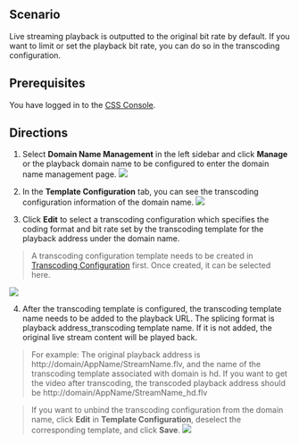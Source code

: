 ## Scenario
Live streaming playback is outputted to the original bit rate by default. If you want to limit or set the playback bit rate, you can do so in the transcoding configuration.
## Prerequisites
You have logged in to the [CSS Console](https://console.cloud.tencent.com/live).

## Directions
1. Select **Domain Name Management** in the left sidebar and click **Manage** or the playback domain name to be configured to enter the domain name management page.
 ![](https://main.qcloudimg.com/raw/fc654c3ddb6a9e4eda3093e01ca9b8ec.png)

2. In the **Template Configuration** tab, you can see the transcoding configuration information of the domain name.
 ![](https://main.qcloudimg.com/raw/5c9ddbc99807cd5733c836554a1fb478.png)

3. Click **Edit** to select a transcoding configuration which specifies the coding format and bit rate set by the transcoding template for the playback address under the domain name.
>A transcoding configuration template needs to be created in [Transcoding Configuration](https://intl.cloud.tencent.com/document/product/267/31071) first. Once created, it can be selected here.

 ![](https://main.qcloudimg.com/raw/f1ee992eb425c995e49fe839bf5d0b7a.png)

4. After the transcoding template is configured, the transcoding template name needs to be added to the playback URL. The splicing format is playback address_transcoding template name. If it is not added, the original live stream content will be played back.
> For example: The original playback address is http://domain/AppName/StreamName.flv, and the name of the transcoding template associated with domain is hd.
> If you want to get the video after transcoding, the transcoded playback address should be http://domain/AppName/StreamName_hd.flv

>If you want to unbind the transcoding configuration from the domain name, click **Edit** in **Template Configuration**, deselect the corresponding template, and click **Save**.
>![](https://main.qcloudimg.com/raw/b603fb28e58a9162b037e9e29febfdbc.png)
